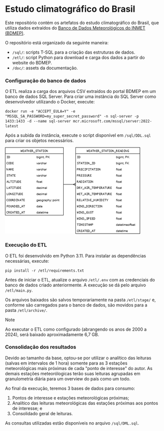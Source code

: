 # Estudo climatográfico do Brasil

Este repositório contém os artefatos do estudo climatográfico do Brasil, que utiliza dados extraídos do [Banco de Dados Meteorológicos do INMET (BDMEP)](https://portal.inmet.gov.br/servicos/bdmep-dados-históricos).

O repositório está organizado da seguinte maneira:

* `/sql/`: scripts T-SQL para a criação das estruturas de dados.
* `/etl/`: script Python para download e carga dos dados a partir do website do BDMEP.
* `/doc/`: assets da documentação.

### Configuração do banco de dados

O ETL realiza a carga dos arquivos CSV extraídos do portal BDMEP em um banco de dados SQL Server. Para criar uma instância do SQL Server como desenvolvedor utilizando o Docker, execute:

```
docker run -e "ACCEPT_EULA=Y" -e "MSSQL_SA_PASSWORD=my_super_secret_password" -n sql-server -p 1433:1433 -d --name sql-server mcr.microsoft.com/mssql/server:2022-latest
```

Após a subida da instância, execute o script disponível em `/sql/DDL.sql` para criar os objetos necessários.

![data_structure](/doc/data_structure.png)

### Execução do ETL

O ETL foi desenvolvido em Python 3.11. Para instalar as dependências necessárias, execute:

```
pip install -r /etl/requirements.txt
```

Antes de iniciar o ETL, atualize o arquivo `/etl/.env` com as credenciais do banco de dados criado anteriormente. A execução se dá pelo arquivo `/etl/main.py`.

Os arquivos baixados são salvos temporariamente na pasta `/etl/stage/` e, conforme são carregados para o banco de dados, são movidos para a pasta `/etl/archive/`.

> [!NOTE]
> Ao executar o ETL como configurado (abrangendo os anos de 2000 a 2024), será baixado aproximadamente 6,7 GB.

### Consolidação dos resultados

Devido ao tamanho da base, optou-se por utilizar o analítico das leituras (salvas em intervalos de 1 hora) somente para as 3 estações meteorológicas mais próximas de cada "ponto de interesse" do autor. As demais estações meteorólogicas terão suas leituras agrupadas em granulometria diária para um overview do país como um todo.

Ao final da execução, teremos 3 bases de dados para consumo:

1. Pontos de interesse e estações meteorológicas próximas;
2. Analítico das leituras meteorológicas das estações próximas aos pontos de interesse; e
3. Consolidado geral de leituras.

As consultas utilizadas estão disponíveis no arquivo `/sql/DML.sql`.

